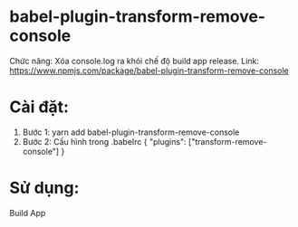 # babel-plugin-transform-remove-console
Chức năng: Xóa console.log ra khỏi chế độ build app release.
Link: https://www.npmjs.com/package/babel-plugin-transform-remove-console
# Cài đặt: 
1. Bước 1: yarn add babel-plugin-transform-remove-console
2. Bước 2: Cấu hình trong .babeIrc
{
    "plugins": ["transform-remove-console"]
  }
# Sử dụng:
Build App